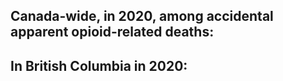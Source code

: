 <!-- Section Level Feedback -->
<markdown-container>
  <markdown-column>
    <h2>Canada-wide, in 2020, among accidental apparent opioid-related deaths:</h2>
    <markdown-image style="max-width: 30em" src="images/learn/graphic1.svg"></markdown-image>
  </markdown-column>
  
  <markdown-column>

  ## In British Columbia in 2020:

  <markdown-image src="images/learn/canada-deaths-graph.svg"></markdown-image>
  </markdown-column>
</markdown-container>